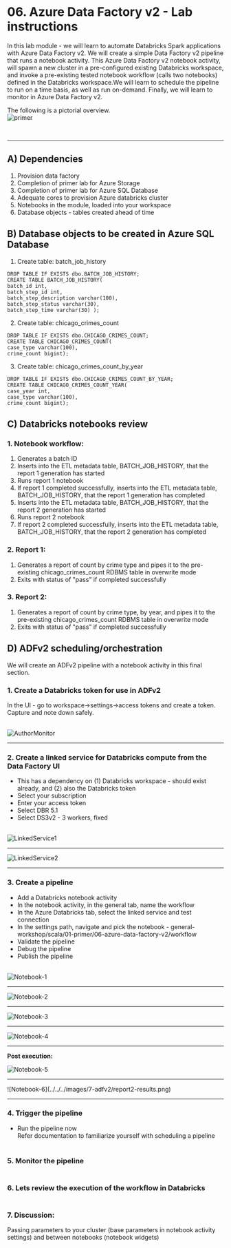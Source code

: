 # 06. Azure Data Factory v2 - Lab instructions

In this lab module - we will learn to automate Databricks Spark applications with Azure Data Factory v2.  We will create a simple Data Factory v2 pipeline that runs a notebook activity. This Azure Data Factory v2 notebook activity, will spawn a new cluster in a pre-configured existing Databricks workspace, and invoke a pre-existing tested notebook workflow (calls two notebooks) defined in the Databricks workspace.We will learn to schedule the pipeline to run on a time basis, as well as run on-demand.  Finally, we will learn to monitor in Azure Data Factory v2.<br>

The following is a pictorial overview.<br>
![primer](../../../images/7-adfv2/adfv2.png)

<br>
<hr>

## A) Dependencies
1.  Provision data factory
2.  Completion of primer lab for Azure Storage
3.  Completion of primer lab for Azure SQL Database
4.  Adequate cores to provision Azure databricks cluster
5.  Notebooks in the module, loaded into your workspace
6.  Database objects - tables created ahead of time

## B) Database objects to be created in Azure SQL Database

1.  Create table: batch_job_history
```
DROP TABLE IF EXISTS dbo.BATCH_JOB_HISTORY; 
CREATE TABLE BATCH_JOB_HISTORY( 
batch_id int, 
batch_step_id int, 
batch_step_description varchar(100), 
batch_step_status varchar(30), 
batch_step_time varchar(30) );
```

2.  Create table: chicago_crimes_count
```
DROP TABLE IF EXISTS dbo.CHICAGO_CRIMES_COUNT; 
CREATE TABLE CHICAGO_CRIMES_COUNT( 
case_type varchar(100), 
crime_count bigint);
```

3.  Create table: chicago_crimes_count_by_year
```
DROP TABLE IF EXISTS dbo.CHICAGO_CRIMES_COUNT_BY_YEAR; 
CREATE TABLE CHICAGO_CRIMES_COUNT_YEAR( 
case_year int,
case_type varchar(100), 
crime_count bigint);
```
## C) Databricks notebooks review

### 1.  Notebook workflow:
1.  Generates a batch ID
2.  Inserts into the ETL metadata table, BATCH_JOB_HISTORY, that the report 1 generation has started
3.  Runs report 1 notebook
4.  If report 1 completed successfully, inserts into the ETL metadata table, BATCH_JOB_HISTORY, that the report 1 generation has completed
5.  Inserts into the ETL metadata table, BATCH_JOB_HISTORY, that the report 2 generation has started
3.  Runs report 2 notebook
4.  If report 2 completed successfully, inserts into the ETL metadata table, BATCH_JOB_HISTORY, that the report 2 generation has completed

### 2. Report 1:
1.  Generates a report of count by crime type and pipes it to the pre-existing chicago_crimes_count RDBMS table in overwrite mode
2.  Exits with status of "pass" if completed successfully

### 3. Report 2:
1.  Generates a report of count by crime type, by year, and pipes it to the pre-existing chicago_crimes_count RDBMS table in overwrite mode
2.  Exits with status of "pass" if completed successfully


## D) ADFv2 scheduling/orchestration

We will create an ADFv2 pipeline with a notebook activity in this final section.<br>

### 1.  Create a Databricks token for use in ADFv2<br>
In the UI - go to workspace->settings->access tokens and create a token.  Capture and note down safely.<br><br>

![AuthorMonitor](../../../images/7-adfv2/1-AuthorAndMonitor.png)
<br>
<hr>

### 2.  Create a linked service for Databricks compute from the Data Factory UI<br>
- This has a dependency on (1) Databricks workspace - should exist already, and (2) also the Databricks token<br>
- Select your subscription<br>
- Enter your access token<br>
- Select DBR 5.1<br>
- Select DS3v2 - 3 workers, fixed<br><br>

![LinkedService1](../../../images/7-adfv2/2-LinkedService.png)
<br>
<hr>

![LinkedService2](../../../images/7-adfv2/3-LinkedService.png)
<br>
<hr>

### 3.  Create a pipeline<br>
- Add a Databricks notebook activity<br>
- In the notebook activity, in the general tab, name the workflow<br>
- In the Azure Databricks tab, select the linked service and test connection<br>
- In the settings path, navigate and pick the notebook - general-workshop/scala/01-primer/06-azure-data-factory-v2/workflow<br>
- Validate the pipeline<br>
- Debug the pipeline<br>
- Publish the pipeline<br><br>

![Notebook-1](../../../images/7-adfv2/4-CreateNotebookActivity.png)
<br>
<hr>

![Notebook-2](../../../images/7-adfv2/5-SelectLinkedService.png)
<br>
<hr>

![Notebook-3](../../../images/7-adfv2/7-NotebookPath.png)
<br>
<hr>

![Notebook-4](../../../images/7-adfv2/10-cluster-spawned.png)
<br>
<hr>

**Post execution:**

![Notebook-5](../../../images/7-adfv2/report1-results.png)
<br>
<hr>
![Notebook-6](../../../images/7-adfv2/report2-results.png)
<br>
<hr>

### 4.  Trigger the pipeline<br>
- Run the pipeline now<br>
Refer documentation to familiarize yourself with scheduling a pipeline<br><br>

### 5.  Monitor the pipeline<br><br>

### 6.  Lets review the execution of the workflow in Databricks<br><br>

### 7.  Discussion:
Passing parameters to your cluster (base parameters in notebook activity settings) and between notebooks (notebook widgets)

